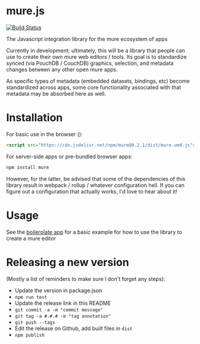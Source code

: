 mure.js
=======
[![Build Status](https://travis-ci.org/mure-apps/mure-library.svg?branch=master)](https://travis-ci.org/mure-apps/mure-library)

The Javascript integration library for the mure ecosystem of apps

Currently in development; ultimately, this will be a library that people can use
to create their own mure web editors / tools. Its goal is to standardize synced (via PouchDB / CouchDB) graphics, selection, and metadata changes between any other open mure apps.

As specific types of metadata (embedded datasets, bindings, etc) become standardized
across apps, some core functionality associated with that metadata may be
absorbed here as well.

Installation
============
For basic use in the browser ():

```html
<script src="https://cdn.jsdelivr.net/npm/mure@0.2.1/dist/mure.umd.js"></script>
```

For server-side apps or pre-bundled browser apps:

```bash
npm install mure
```

However, for the latter, be advised that some of the dependencies of this library result in webpack / rollup / whatever configuration hell. If you can figure out a configuration that actually works, I'd love to hear about it!

# Usage
See the [boilerplate app](https://github.com/mure-apps/app-boilerplate) for a basic example for how to use the library to create a mure editor

# Releasing a new version
(Mostly a list of reminders to make sure I don't forget any steps):

- Update the version in package.json
- `npm run test`
- Update the release link in this README
- `git commit -a -m "commit message"`
- `git tag -a #.#.# -m "tag annotation"`
- `git push --tags`
- Edit the release on Github, add built files in `dist`
- `npm publish`
